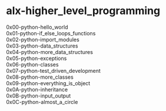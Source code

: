 # alx-higher_level_programming

0x00-python-hello_world <br>
0x01-python-if_else_loops_functions <br>
0x02-python-import_modules <br>
0x03-python-data_structures <br>
0x04-python-more_data_structures <br>
0x05-python-exceptions <br>
0x06-python-classes <br>
0x07-python-test_driven_development <br>
0x08-python-more_classes <br>
0x09-python-everything_is_object <br>
0x0A-python-inheritance <br>
0x0B-python-input_output <br>
0x0C-python-almost_a_circle <br>
